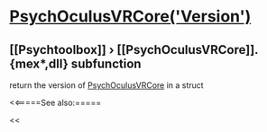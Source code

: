 # [PsychOculusVRCore('Version')](PsychOculusVRCore-Version) 
## [[Psychtoolbox]] &#8250; [[PsychOculusVRCore]].{mex*,dll} subfunction


return the version of [PsychOculusVRCore](PsychOculusVRCore) in a struct  


<<=====See also:=====

<<
